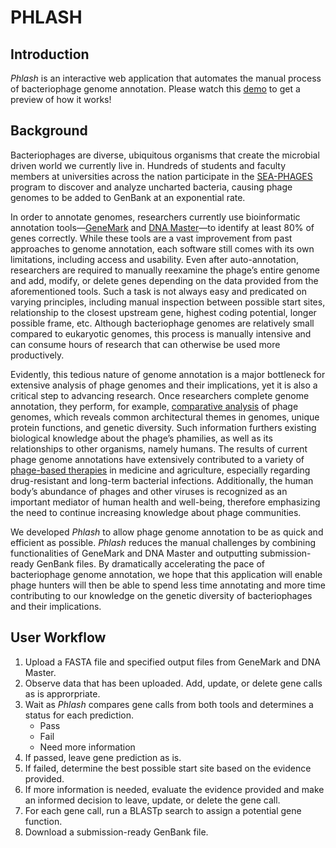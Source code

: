 # PHLASH

## Introduction
*Phlash* is an interactive web application that automates the manual process of bacteriophage genome annotation. Please watch this [demo](link) to get a preview of how it works!

## Background
Bacteriophages are diverse, ubiquitous organisms that create the microbial driven world we currently live in. Hundreds of students and faculty members at universities across the nation participate in the [SEA-PHAGES](https://seaphages.org/) program to discover and analyze uncharted bacteria, causing phage genomes to be added to GenBank at an exponential rate. 

In order to annotate genomes, researchers currently use bioinformatic annotation tools—[GeneMark](https://www.ncbi.nlm.nih.gov/pubmed/15980510) and [DNA Master](https://phagesdb.org/DNAMaster/)—to identify at least 80% of genes correctly. While these tools are a vast improvement from past approaches to genome annotation, each software still comes with its own limitations, including access and usability. Even after auto-annotation, researchers are required to manually reexamine the phage’s entire genome and add, modify, or delete genes depending on the data provided from the aforementioned tools. Such a task is not always easy and predicated on varying principles, including manual inspection between possible start sites, relationship to the closest upstream gene, highest coding potential, longer possible frame, etc. Although bacteriophage genomes are relatively small compared to eukaryotic genomes, this process is manually intensive and can consume hours of research that can otherwise be used more productively. 

Evidently, this tedious nature of genome annotation is a major bottleneck for extensive analysis of phage genomes and their implications, yet it is also a critical step to advancing research. Once researchers complete genome annotation, they perform, for example, [comparative analysis](https://www.ncbi.nlm.nih.gov/books/NBK20253/) of phage genomes, which reveals common architectural themes in genomes, unique protein functions, and genetic diversity. Such information furthers existing biological knowledge about the phage’s phamilies, as well as its relationships to other organisms, namely humans. The results of current phage genome annotations have extensively contributed to a variety of [phage-based therapies](https://en.wikipedia.org/wiki/Phage_therapy) in medicine and agriculture, especially regarding drug-resistant and long-term bacterial infections. Additionally, the human body’s abundance of phages and other viruses is recognized as an important mediator of human health and well-being, therefore emphasizing the need to continue increasing knowledge about phage communities. 

We developed *Phlash* to allow phage genome annotation to be as quick and efficient as possible. *Phlash* reduces the manual challenges by combining functionalities of GeneMark and DNA Master and outputting submission-ready GenBank files. By dramatically accelerating the pace of bacteriophage genome annotation, we hope that this application will enable phage hunters will then be able to spend less time annotating and more time contributing to our knowledge on the genetic diversity of bacteriophages and their implications. 

## User Workflow
1. Upload a FASTA file and specified output files from GeneMark and DNA Master.
2. Observe data that has been uploaded. Add, update, or delete gene calls as is approrpriate.
3. Wait as *Phlash* compares gene calls from both tools and determines a status for each prediction. 
    - Pass
    - Fail
    - Need more information
4. If passed, leave gene prediction as is.
5. If failed, determine the best possible start site based on the evidence provided.
6. If more information is needed, evaluate the evidence provided and make an informed decision to leave, update, or delete the gene call.
7. For each gene call, run a BLASTp search to assign a potential gene function.
8. Download a submission-ready GenBank file. 
